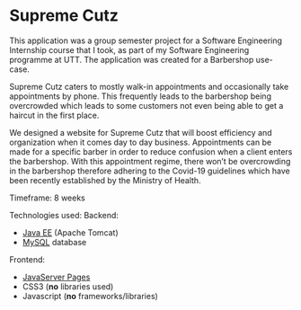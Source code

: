 # Supreme Cutz

This application was a group semester project for a Software Engineering Internship course that I took, as part of my Software Engineering programme at UTT. The application was created for a Barbershop use-case.

Supreme Cutz caters to mostly walk-in appointments and occasionally take appointments by phone. This frequently leads to the barbershop being overcrowded which leads to some customers not even being able to get a haircut in the first place.

We designed a website for Supreme Cutz that will boost efficiency and organization when it comes day to day business. Appointments can be made for a specific barber in order to reduce confusion when a client enters the barbershop. With this appointment regime, there won’t be overcrowding in the barbershop therefore adhering to the Covid-19 guidelines which have been recently established by the Ministry of Health.

Timeframe: 8 weeks

Technologies used:
Backend:

- [Java EE](https://www.oracle.com/java/technologies/java-ee-glance.html) (Apache Tomcat)
- [MySQL](https://www.mysql.com/) database

Frontend:

- [JavaServer Pages](https://www.oracle.com/java/technologies/jspt.html)
- CSS3 (**no** libraries used)
- Javascript (**no** frameworks/libraries)

